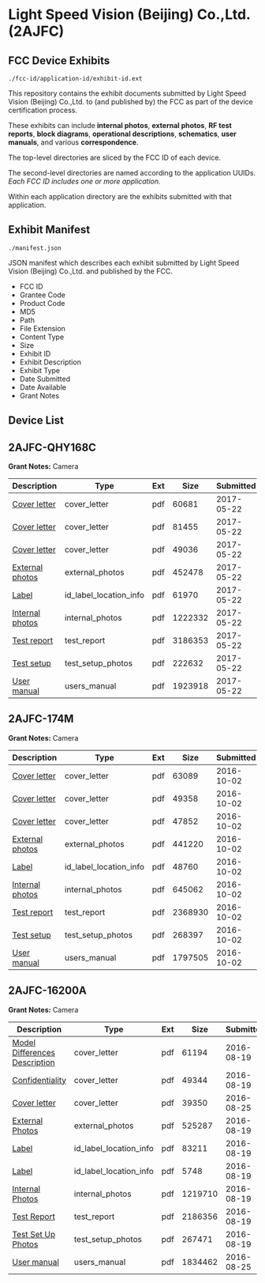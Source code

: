 # Light Speed Vision (Beijing) Co.,Ltd. (2AJFC)
## FCC Device Exhibits

```
./fcc-id/application-id/exhibit-id.ext
```

This repository contains the exhibit documents submitted by Light Speed Vision (Beijing) Co.,Ltd. to (and published by) the FCC as part of the device certification process.

These exhibits can include **internal photos**, **external photos**, **RF test reports**, **block diagrams**, **operational descriptions**, **schematics**, **user manuals**, and various **correspondence**.

The top-level directories are sliced by the FCC ID of each device.

The second-level directories are named according to the application UUIDs. *Each FCC ID includes one or more application.*

Within each application directory are the exhibits submitted with that application. 

## Exhibit Manifest

```
./manifest.json
```

JSON manifest which describes each exhibit submitted by Light Speed Vision (Beijing) Co.,Ltd. and published by the FCC.

- FCC ID
- Grantee Code
- Product Code
- MD5
- Path
- File Extension
- Content Type
- Size
- Exhibit ID
- Exhibit Description
- Exhibit Type
- Date Submitted
- Date Available
- Grant Notes

## Device List
## 2AJFC-QHY168C
**Grant Notes:** Camera

| Description | Type | Ext | Size | Submitted | Available |
| ----------- | ---- | --- | ---- | --------- | --------- |
| [Cover letter](2AJFC-QHY168C/8a678c605d856c3d141967e12fcf4cd4/3399029.pdf) | cover_letter | pdf | 60681 | 2017-05-22 | 2017-05-22 |
| [Cover letter](2AJFC-QHY168C/8a678c605d856c3d141967e12fcf4cd4/3399030.pdf) | cover_letter | pdf | 81455 | 2017-05-22 | 2017-05-22 |
| [Cover letter](2AJFC-QHY168C/8a678c605d856c3d141967e12fcf4cd4/3399031.pdf) | cover_letter | pdf | 49036 | 2017-05-22 | 2017-05-22 |
| [External photos](2AJFC-QHY168C/8a678c605d856c3d141967e12fcf4cd4/3399032.pdf) | external_photos | pdf | 452478 | 2017-05-22 | 2017-05-22 |
| [Label](2AJFC-QHY168C/8a678c605d856c3d141967e12fcf4cd4/3399033.pdf) | id_label_location_info | pdf | 61970 | 2017-05-22 | 2017-05-22 |
| [Internal photos](2AJFC-QHY168C/8a678c605d856c3d141967e12fcf4cd4/3399034.pdf) | internal_photos | pdf | 1222332 | 2017-05-22 | 2017-05-22 |
| [Test report](2AJFC-QHY168C/8a678c605d856c3d141967e12fcf4cd4/3399037.pdf) | test_report | pdf | 3186353 | 2017-05-22 | 2017-05-22 |
| [Test setup](2AJFC-QHY168C/8a678c605d856c3d141967e12fcf4cd4/3399038.pdf) | test_setup_photos | pdf | 222632 | 2017-05-22 | 2017-05-22 |
| [User manual](2AJFC-QHY168C/8a678c605d856c3d141967e12fcf4cd4/3399039.pdf) | users_manual | pdf | 1923918 | 2017-05-22 | 2017-05-22 |
## 2AJFC-174M
**Grant Notes:** Camera

| Description | Type | Ext | Size | Submitted | Available |
| ----------- | ---- | --- | ---- | --------- | --------- |
| [Cover letter](2AJFC-174M/3d4524fdab84ef1ec7bf5989b658e327/3154046.pdf) | cover_letter | pdf | 63089 | 2016-10-02 | 2016-10-02 |
| [Cover letter](2AJFC-174M/3d4524fdab84ef1ec7bf5989b658e327/3154047.pdf) | cover_letter | pdf | 49358 | 2016-10-02 | 2016-10-02 |
| [Cover letter](2AJFC-174M/3d4524fdab84ef1ec7bf5989b658e327/3154048.pdf) | cover_letter | pdf | 47852 | 2016-10-02 | 2016-10-02 |
| [External photos](2AJFC-174M/3d4524fdab84ef1ec7bf5989b658e327/3154049.pdf) | external_photos | pdf | 441220 | 2016-10-02 | 2016-10-02 |
| [Label](2AJFC-174M/3d4524fdab84ef1ec7bf5989b658e327/3154050.pdf) | id_label_location_info | pdf | 48760 | 2016-10-02 | 2016-10-02 |
| [Internal photos](2AJFC-174M/3d4524fdab84ef1ec7bf5989b658e327/3154051.pdf) | internal_photos | pdf | 645062 | 2016-10-02 | 2016-10-02 |
| [Test report](2AJFC-174M/3d4524fdab84ef1ec7bf5989b658e327/3154054.pdf) | test_report | pdf | 2368930 | 2016-10-02 | 2016-10-02 |
| [Test setup](2AJFC-174M/3d4524fdab84ef1ec7bf5989b658e327/3154055.pdf) | test_setup_photos | pdf | 268397 | 2016-10-02 | 2016-10-02 |
| [User manual](2AJFC-174M/3d4524fdab84ef1ec7bf5989b658e327/3154056.pdf) | users_manual | pdf | 1797505 | 2016-10-02 | 2016-10-02 |
## 2AJFC-16200A
**Grant Notes:** Camera

| Description | Type | Ext | Size | Submitted | Available |
| ----------- | ---- | --- | ---- | --------- | --------- |
| [Model Differences Description](2AJFC-16200A/7ab04a79728917167ef569dde08cef15/3104789.pdf) | cover_letter | pdf | 61194 | 2016-08-19 | 2016-08-25 |
| [Confidentiality](2AJFC-16200A/7ab04a79728917167ef569dde08cef15/3104790.pdf) | cover_letter | pdf | 49344 | 2016-08-19 | 2016-08-25 |
| [Cover letter](2AJFC-16200A/7ab04a79728917167ef569dde08cef15/3112102.pdf) | cover_letter | pdf | 39350 | 2016-08-25 | 2016-08-25 |
| [External Photos](2AJFC-16200A/7ab04a79728917167ef569dde08cef15/3104791.pdf) | external_photos | pdf | 525287 | 2016-08-19 | 2016-08-25 |
| [Label](2AJFC-16200A/7ab04a79728917167ef569dde08cef15/3104793.pdf) | id_label_location_info | pdf | 83211 | 2016-08-19 | 2016-08-25 |
| [Label](2AJFC-16200A/7ab04a79728917167ef569dde08cef15/3104794.pdf) | id_label_location_info | pdf | 5748 | 2016-08-19 | 2016-08-25 |
| [Internal Photos](2AJFC-16200A/7ab04a79728917167ef569dde08cef15/3104792.pdf) | internal_photos | pdf | 1219710 | 2016-08-19 | 2016-08-25 |
| [Test Report](2AJFC-16200A/7ab04a79728917167ef569dde08cef15/3104798.pdf) | test_report | pdf | 2186356 | 2016-08-19 | 2016-08-25 |
| [Test Set Up Photos](2AJFC-16200A/7ab04a79728917167ef569dde08cef15/3104797.pdf) | test_setup_photos | pdf | 267471 | 2016-08-19 | 2016-08-25 |
| [User manual](2AJFC-16200A/7ab04a79728917167ef569dde08cef15/3112104.pdf) | users_manual | pdf | 1834462 | 2016-08-25 | 2016-08-25 |
